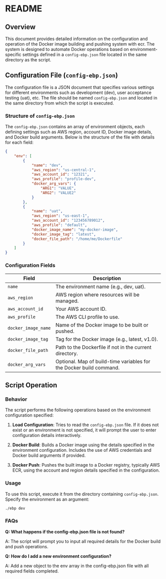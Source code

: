 # README

## Overview
This document provides detailed information on the configuration and operation of the Docker image building and pushing system with ecr. The system is designed to automate Docker operations based on environment-specific settings defined in a `config-ebp.json` file located in the same directory as the script.

## Configuration File (`config-ebp.json`)
The configuration file is a JSON document that specifies various settings for different environments such as development (dev), user acceptance testing (uat), etc. The file should be named `config-ebp.json` and located in the same directory from which the script is executed.

### Structure of `config-ebp.json`
The `config-ebp.json` contains an array of environment objects, each defining settings such as AWS region, account ID, Docker image details, and Docker build arguments. Below is the structure of the file with details for each field:

```json
{
    "env": [
        {
            "name": "dev",
            "aws_region": "us-central-1",
            "aws_account_id": "12321",
            "aws_profile": "profile-dev",
            "docker_arg_vars": {
                "ARG1": "VALUE",
                "ARG2": "VALUE2"
            }
        },
        {
            "name": "uat",
            "aws_region": "us-east-1",
            "aws_account_id": "123456789012",
            "aws_profile": "default",
            "docker_image_name": "my-docker-image",
            "docker_image_tag": "latest",
            "docker_file_path": "/home/me/Dockerfile"
        }
    ]
}
```

### Configuration Fields

| Field              | Description                                                       |
|--------------------|-------------------------------------------------------------------|
| `name`             | The environment name (e.g., dev, uat).                            |
| `aws_region`       | AWS region where resources will be managed.                       |
| `aws_account_id`   | Your AWS account ID.                                              |
| `aws_profile`      | The AWS CLI profile to use.                                       |
| `docker_image_name`| Name of the Docker image to be built or pushed.                   |
| `docker_image_tag` | Tag for the Docker image (e.g., latest, v1.0).                    |
| `docker_file_path` | Path to the Dockerfile if not in the current directory.           |
| `docker_arg_vars`  | Optional. Map of build-time variables for the Docker build command.|


## Script Operation

### Behavior
The script performs the following operations based on the environment configuration specified:

1. **Load Configuration**: Tries to read the `config-ebp.json` file. If it does not exist or an environment is not specified, it will prompt the user to enter configuration details interactively.

2. **Docker Build**: Builds a Docker image using the details specified in the environment configuration. Includes the use of AWS credentials and Docker build arguments if provided.

3. **Docker Push**: Pushes the built image to a Docker registry, typically AWS ECR, using the account and region details specified in the configuration.

### Usage
To use this script, execute it from the directory containing `config-ebp.json`. Specify the environment as an argument:
```bash
./ebp dev
```

### FAQs
**Q: What happens if the config-ebp.json file is not found?**

A: The script will prompt you to input all required details for the Docker build and push operations.

**Q: How do I add a new environment configuration?** 

A: Add a new object to the env array in the config-ebp.json file with all required fields completed.